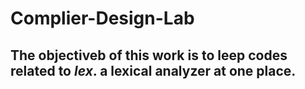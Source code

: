 # Complier-Design-Lab
## The objectiveb of this work is to leep codes related to *lex*. a lexical analyzer at one place.
